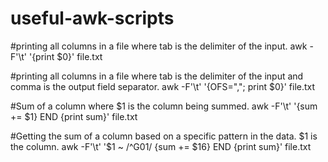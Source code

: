 # useful-awk-scripts

#printing all columns in a file where tab is the delimiter of the input.
awk -F'\t' '{print $0}' file.txt

#printing all columns in a file where tab is the delimiter of the input and comma is the output field separator.
awk -F'\t' '{OFS=","; print $0}' file.txt

#Sum of a column where $1 is the column being summed.
awk -F'\t' '{sum += $1} END {print sum}' file.txt

#Getting the sum of a column based on a specific pattern in the data. $1 is the column.
awk -F'\t' '$1 ~ /^G01/ {sum += $16} END {print sum}' file.txt
